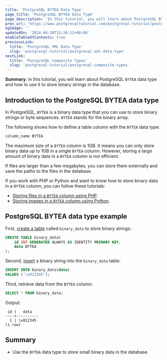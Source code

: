 ```yaml
---
title: 'PostgreSQL BYTEA Data Type'
page_title: 'PostgreSQL BYTEA Data Type'
page_description: 'In this tutorial, you will learn about PostgreSQL BYTEA data type and how to use it to store binary strings in the database.'
prev_url: 'https://www.postgresqltutorial.com/postgresql-tutorial/postgresql-bytea-data-type/'
ogImage: ''
updatedOn: '2024-04-20T13:26:12+00:00'
enableTableOfContents: true
previousLink:
  title: 'PostgreSQL XML Data Type'
  slug: 'postgresql-tutorial/postgresql-xml-data-type'
nextLink:
  title: 'PostgreSQL Composite Types'
  slug: 'postgresql-tutorial/postgresql-composite-types'
---
```


**Summary**: in this tutorial, you will learn about PostgreSQL `BYTEA` data type and how to use it to store binary strings in the database.

## Introduction to the PostgreSQL BYTEA data type

In PostgreSQL, `BYTEA` is a binary data type that you can use to store binary strings or byte sequences. `BYTEA` stands for the binary array.

The following shows how to define a table column with the `BYTEA` data type:

```sql
column_name BYTEA
```

The maximum size of a `BYTEA` column is 1GB. It means you can only store binary data up to 1GB in a single `BYTEA` column. However, storing a large amount of binary data in a `BYTEA` column is not efficient.

If files are larger than a few megabytes, you can store them externally and save the paths to the files in the database.

If you work with PHP or Python and want to know how to store binary data in a `BYTEA` column, you can follow these tutorials:

- [Storing files in a `BYTEA` column using PHP](../postgresql-php/postgresql-blob).
- [Storing images in a `BYTEA` column using Python](../postgresql-python/blob).

## PostgreSQL BYTEA data type example

First, [create a table](postgresql-create-table) called `binary_data` to store binary strings:

```sql
CREATE TABLE binary_data(
    id INT GENERATED ALWAYS AS IDENTITY PRIMARY KEY,
    data BYTEA
);
```

Second, [insert](postgresql-insert) a binary string into the `binary_data` table:

```sql
INSERT INTO binary_data(data)
VALUES ('\x012345');
```

Third, retrieve data from the `BYTEA` column:

```sql
SELECT * FROM binary_data;
```

Output:

```text
 id |   data
----+----------
  1 | \x012345
(1 row)
```

## Summary

- Use the `BYTEA` data type to store small binary data in the database.
